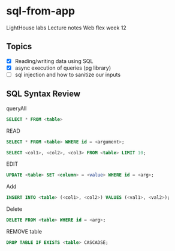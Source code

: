 # sql-from-app
LightHouse labs Lecture notes Web flex week 12


## Topics
- [x] Reading/writing data using SQL
- [x] async execution of queries (pg library)
- [ ] sql injection and how to sanitize our inputs

## SQL Syntax Review
queryAll
```sql
SELECT * FROM <table>
```

READ
```sql
SELECT * FROM <table> WHERE id = <argument>;
```
```sql
SELECT <col1>, <col2>, <col3> FROM <table> LIMIT 10;
```
EDIT
```sql
UPDATE <table> SET <column> = <value> WHERE id = <arg>;
```
Add
```sql
INSERT INTO <table> (<col1>, <col2>) VALUES (<val1>, <val2>);
```
Delete
```sql
DELETE FROM <table> WHERE id = <arg>;
```

REMOVE table
```sql
DROP TABLE IF EXISTS <table> CASCADSE;
```

